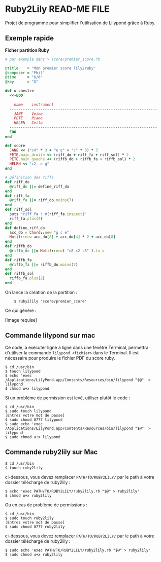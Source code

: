 Ruby2Lily READ-ME FILE
======================

Projet de programme pour simplifier l'utilisation de Lilypond grâce à Ruby.

Exemple rapide
---------------

**Ficher partition Ruby**

```ruby
# par exemple dans > score/premier_score.rb

@title    = "Mon premier score lily2ruby"
@composer = "Phil"
@time     = "6/8"
@key      = "G"

def orchestre
  <<-EOO
    
    name    instrument
  -------------------------------------------------------------------
    JANE    Voice
    PETE    Piano
    HELEN   Cello
  -------------------------------------------------------------------
  EOO
end

def score
  JANE << ("c4" * 3 + "e g" + "c" * 3) * 3
  PETE.main_droite << (riff_do + riff_fa + riff_sol) * 2
  PETE.main_gauche << (riffb_do + riffb_fa + riffb_sol) * 2
  HELEN << "c2. e g"
end

# Définition des riffs
def riff_do
  @riff_do ||= define_riff_do
end
def riff_fa
  @riff_fa ||= riff_do.moins(7)
end
def riff_sol
  puts "riff_fa : #{riff_fa.inspect}"
  riff_fa.plus(2)
end
def define_riff_do
  acc_do = Chord::new "g c e"
  Motif::new acc_do[8] + acc_do[4] * 2 + acc_do[8]
end
def riffb_do
  @riffb_do ||= Motif::new( "c8 c2 c8" ).to_s
end
def riffb_fa
  @riffb_fa ||= riffb_do.moins(7)
end
def riffb_sol
  riffb_fa.plus(2)
end
```

On lance la création de la partition :

```
    $ ruby2lily 'score/premier_score'
```

Ce qui génère :

\[Image requise]

Commande lilypond sur mac
--------------------------

Ce code, à exécuter ligne à ligne dans une fenêtre Terminal, permettra d'utiliser la commande `lilypond <fichier>` dans le Terminal. Il est nécessaire pour produire le fichier PDF du score ruby.

    $ cd /usr/bin
    $ touch lilypond
    $ echo 'exec /Applications/LilyPond.app/Contents/Resources/bin/lilypond "$@"' > lilypond
    $ chmod u+x lilypond

Si un problème de permission est levé, utiliser plutôt le code :

    $ cd /usr/bin
    $ sudo touch lilypond
    [Entrez votre mot de passe]
    $ sudo chmod 0777 lilypond
    $ sudo echo 'exec /Applications/LilyPond.app/Contents/Resources/bin/lilypond "$@"' > lilypond
    $ sudo chmod u+x lilypond


Commande ruby2lily sur Mac
---------------------------

    $ cd /usr/bin
    $ touch ruby2lily

ci-dessous, vous devez remplacer `PATH/TO/RUBY2LILY/` par le path à votre dossier téléchargé de ruby2lily :

    $ echo 'exec PATH/TO/RUBY2LILY/ruby2lily.rb "$@" > ruby2lily'
    $ chmod u+x ruby2lily
    
Ou en cas de problème de permissions :

    $ cd /usr/bin
    $ sudo touch ruby2lily
    [Entrez votre mot de passe]
    $ sudo chmod 0777 ruby2lily

ci-dessous, vous devez remplacer `PATH/TO/RUBY2LILY/` par le path à votre dossier téléchargé de ruby2lily :

    $ sudo echo 'exec PATH/TO/RUBY2LILY/ruby2lily.rb "$@" > ruby2lily'
    $ sudo chmod u+x ruby2lily
